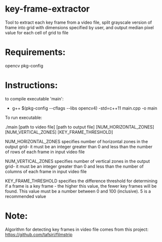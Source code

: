 # key-frame-extractor
Tool to extract each key frame from a video file, split grayscale version of frame into grid with dimensions specified by user,
and output median pixel value for each cell of grid to file

# Requirements:
opencv
pkg-config

# Instructions:
to compile executable 'main':

- g++ $(pkg-config --cflags --libs opencv4) -std=c++11 main.cpp -o main

To run executable:

./main [path to video file] [path to output file] [NUM_HORIZONTAL_ZONES] [NUM_VERTICAL_ZONES] [KEY_FRAME_THRESHOLD]

NUM_HORIZONTAL_ZONES specifies number of horizontal zones in the output grid- it must be an integer greater than 0 and less than the number of rows of each frame in input video file

NUM_VERTICAL_ZONES specifies number of vertical zones in the output grid- it must be an integer greater than 0 and less than the number of columns of each frame in input video file

KEY_FRAME_THRESHOLD specifies the difference threshold for determining if a frame is a key frame - the higher this value, the fewer key frames will be found. This value must be a number between 0 and 100 (inclusive). 5 is a recommended value

# Note:

Algorithm for detecting key frames in video file comes from this project: https://github.com/tafsiri/filmstrip
